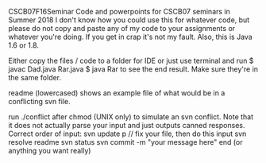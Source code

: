 CSCB07F16Seminar
Code and powerpoints for CSCB07 seminars in Summer 2018
I don't know how you could use this for whatever code, but please do not copy and paste any of my code to your assignments or whatever you're doing. If you get in crap it's not my fault.
Also, this is Java 1.6 or 1.8.

Either copy the files / code to a folder for IDE or just use terminal and run
$ javac Dad.java Rar.java
$ java Rar
to see the end result. Make sure they're in the same folder.

readme (lowercased) shows an example file of what would be in a conflicting svn file.

run ./conflict after chmod (UNIX only) to simulate an svn conflict. Note that it does not actually parse your input and just outputs canned responses. Correct order of input:
svn update
p
// fix your file, then do this input
svn resolve readme
svn status
svn commit -m "your message here"
end (or anything you want really)
